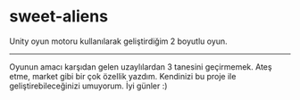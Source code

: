 # sweet-aliens
Unity oyun motoru kullanılarak geliştirdiğim 2 boyutlu oyun.

-----------------------------------------------------------------

Oyunun amacı karşıdan gelen uzaylılardan 3 tanesini geçirmemek.
Ateş etme, market gibi bir çok özellik yazdım.
Kendinizi bu proje ile geliştirebileceğinizi umuyorum.
İyi günler :)

